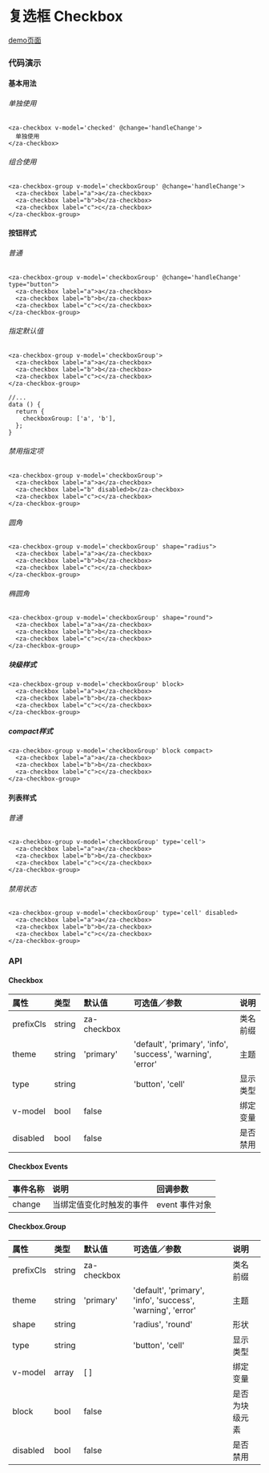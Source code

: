 # 复选框 Checkbox

[demo页面](https://zhongantecheng.github.io/zarm-vue/#/checkbox)

### 代码演示

#### 基本用法

###### 单独使用
```vue
<za-checkbox v-model='checked' @change='handleChange'>
  单独使用
</za-checkbox>
```

###### 组合使用
```vue
<za-checkbox-group v-model='checkboxGroup' @change='handleChange'>
  <za-checkbox label="a">a</za-checkbox>
  <za-checkbox label="b">b</za-checkbox>
  <za-checkbox label="c">c</za-checkbox>
</za-checkbox-group>
```

#### 按钮样式

###### 普通
```vue
<za-checkbox-group v-model='checkboxGroup' @change='handleChange' type="button">
  <za-checkbox label="a">a</za-checkbox>
  <za-checkbox label="b">b</za-checkbox>
  <za-checkbox label="c">c</za-checkbox>
</za-checkbox-group>
```

###### 指定默认值
```vue
<za-checkbox-group v-model='checkboxGroup'>
  <za-checkbox label="a">a</za-checkbox>
  <za-checkbox label="b">b</za-checkbox>
  <za-checkbox label="c">c</za-checkbox>
</za-checkbox-group>

//...
data () {
  return {
    checkboxGroup: ['a', 'b'],
  };
}
```

###### 禁用指定项
```vue
<za-checkbox-group v-model='checkboxGroup'>
  <za-checkbox label="a">a</za-checkbox>
  <za-checkbox label="b" disabled>b</za-checkbox>
  <za-checkbox label="c">c</za-checkbox>
</za-checkbox-group>
```

###### 圆角
```vue
<za-checkbox-group v-model='checkboxGroup' shape="radius">
  <za-checkbox label="a">a</za-checkbox>
  <za-checkbox label="b">b</za-checkbox>
  <za-checkbox label="c">c</za-checkbox>
</za-checkbox-group>
```

###### 椭圆角
```vue
<za-checkbox-group v-model='checkboxGroup' shape="round">
  <za-checkbox label="a">a</za-checkbox>
  <za-checkbox label="b">b</za-checkbox>
  <za-checkbox label="c">c</za-checkbox>
</za-checkbox-group>
```

##### 块级样式
```vue
<za-checkbox-group v-model='checkboxGroup' block>
  <za-checkbox label="a">a</za-checkbox>
  <za-checkbox label="b">b</za-checkbox>
  <za-checkbox label="c">c</za-checkbox>
</za-checkbox-group>
```

##### compact样式
```vue
<za-checkbox-group v-model='checkboxGroup' block compact>
  <za-checkbox label="a">a</za-checkbox>
  <za-checkbox label="b">b</za-checkbox>
  <za-checkbox label="c">c</za-checkbox>
</za-checkbox-group>
```

#### 列表样式

###### 普通
```vue
<za-checkbox-group v-model='checkboxGroup' type='cell'>
  <za-checkbox label="a">a</za-checkbox>
  <za-checkbox label="b">b</za-checkbox>
  <za-checkbox label="c">c</za-checkbox>
</za-checkbox-group>
```

###### 禁用状态
```vue
<za-checkbox-group v-model='checkboxGroup' type='cell' disabled>
  <za-checkbox label="a">a</za-checkbox>
  <za-checkbox label="b">b</za-checkbox>
  <za-checkbox label="c">c</za-checkbox>
</za-checkbox-group>
```


### API

#### Checkbox

| 属性 | 类型 | 默认值 | 可选值／参数 | 说明 |
| :--- | :--- | :--- | :--- | :--- |
| prefixCls | string | za-checkbox | | 类名前缀 |
| theme | string | 'primary' | 'default', 'primary', 'info', 'success', 'warning', 'error' | 主题 |
| type | string | | 'button', 'cell' | 显示类型 |
| v-model | bool | false | | 绑定变量 |
| disabled | bool | false | | 是否禁用 |

#### Checkbox Events
| 事件名称 | 说明 | 回调参数 |
| :--- | :--- | :--- |
| change | 当绑定值变化时触发的事件 | event 事件对象 |

#### Checkbox.Group

| 属性 | 类型 | 默认值 | 可选值／参数 | 说明 |
| :--- | :--- | :--- | :--- | :--- |
| prefixCls | string | za-checkbox | | 类名前缀 |
| theme | string | 'primary' | 'default', 'primary', 'info', 'success', 'warning', 'error' | 主题 |
| shape | string | | 'radius', 'round' | 形状 |
| type | string | | 'button', 'cell' | 显示类型 |
| v-model | array | [ ] | | 绑定变量 |
| block | bool | false | | 是否为块级元素 |
| disabled | bool | false | | 是否禁用 |
